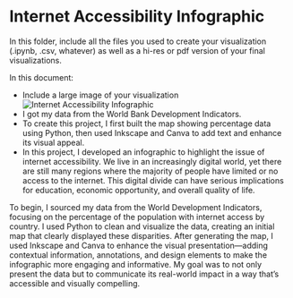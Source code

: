 # Internet Accessibility Infographic

In this folder, include all the files you used to create your visualization (.ipynb, .csv, whatever) as well as a hi-res or pdf version of your final visualizations. 

In this document:
 - Include a large image of your visualization ![Internet Accessibility Infographic](./Images/Africa_V2_CrazyStuff.jpg)
 - I got my data from the World Bank Development Indicators.
 - To create this project, I first built the map showing percentage data using Python, then used Inkscape and Canva to add text and enhance its visual appeal.
 - In this project, I developed an infographic to highlight the issue of internet accessibility. We live in an increasingly digital world, yet there are still many regions where the majority of people have limited or no access to the internet. This digital divide can have serious implications for education, economic opportunity, and overall quality of life.

To begin, I sourced my data from the World Development Indicators, focusing on the percentage of the population with internet access by country. I used Python to clean and visualize the data, creating an initial map that clearly displayed these disparities. After generating the map, I used Inkscape and Canva to enhance the visual presentation—adding contextual information, annotations, and design elements to make the infographic more engaging and informative. My goal was to not only present the data but to communicate its real-world impact in a way that’s accessible and visually compelling.
